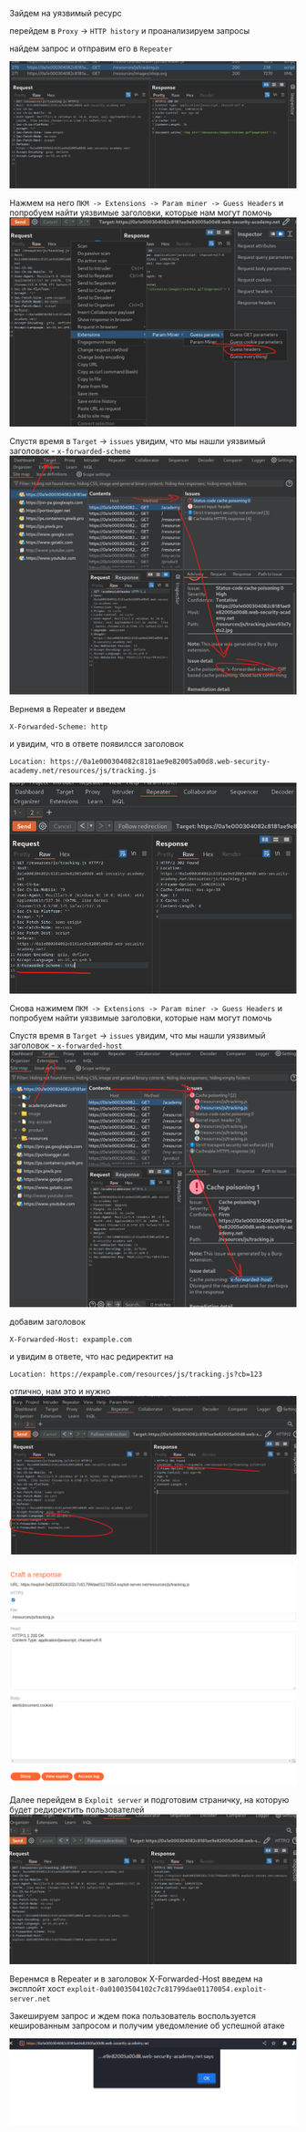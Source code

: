 Зайдем на уязвимый ресурс 

перейдем в `Proxy` -> `HTTP history` и проанализируем запросы

найдем запрос и отправим его в `Repeater`

![img](https://github.com/adyatlove/PortSwiggerAcademy/blob/main/23.%20Web%20cache%20poisoning/3.%20Web%20cache%20poisoning%20with%20multiple%20headers/pics%20for%20walkthrough/1.png)

Нажмем на него `ПКМ -> Extensions -> Param miner -> Guess Headers` и попробуем найти уязвимые заголовки, которые нам могут помочь
![img](https://github.com/adyatlove/PortSwiggerAcademy/blob/main/23.%20Web%20cache%20poisoning/3.%20Web%20cache%20poisoning%20with%20multiple%20headers/pics%20for%20walkthrough/2.png)

Спустя время в `Target` -> `issues` увидим, что мы нашли уязвимый заголовок - `x-forwarded-scheme`
![img](https://github.com/adyatlove/PortSwiggerAcademy/blob/main/23.%20Web%20cache%20poisoning/3.%20Web%20cache%20poisoning%20with%20multiple%20headers/pics%20for%20walkthrough/3.png)

Вернемя в Repeater и введем
```
X-Forwarded-Scheme: http
```
и увидим, что в ответе появилсся заголовок 
```
Location: https://0a1e000304082c8181ae9e82005a00d8.web-security-academy.net/resources/js/tracking.js
```
![img](https://github.com/adyatlove/PortSwiggerAcademy/blob/main/23.%20Web%20cache%20poisoning/3.%20Web%20cache%20poisoning%20with%20multiple%20headers/pics%20for%20walkthrough/4.png)

Снова нажимем `ПКМ -> Extensions -> Param miner -> Guess Headers` и попробуем найти уязвимые заголовки, которые нам могут помочь

Спустя время в `Target` -> `issues` увидим, что мы нашли уязвимый заголовок - `x-forwarded-host`
![img](https://github.com/adyatlove/PortSwiggerAcademy/blob/main/23.%20Web%20cache%20poisoning/3.%20Web%20cache%20poisoning%20with%20multiple%20headers/pics%20for%20walkthrough/5.png)

добавим заголовок 
```
X-Forwarded-Host: expample.com
```
и увидим в ответе, что нас редиректит на 
```
Location: https://expample.com/resources/js/tracking.js?cb=123
```
отлично, нам это и нужно
![img](https://github.com/adyatlove/PortSwiggerAcademy/blob/main/23.%20Web%20cache%20poisoning/3.%20Web%20cache%20poisoning%20with%20multiple%20headers/pics%20for%20walkthrough/6.png)

![img](https://github.com/adyatlove/PortSwiggerAcademy/blob/main/23.%20Web%20cache%20poisoning/3.%20Web%20cache%20poisoning%20with%20multiple%20headers/pics%20for%20walkthrough/7.png)

Далее перейдем в `Exploit server` и подготовим страничку, на которую будет редиректить пользователей
![img](https://github.com/adyatlove/PortSwiggerAcademy/blob/main/23.%20Web%20cache%20poisoning/3.%20Web%20cache%20poisoning%20with%20multiple%20headers/pics%20for%20walkthrough/8.png)

Веренмся в Repeater и в заголовок X-Forwarded-Host введем на эксплойт хост `exploit-0a01003504102c7c81799dae01170054.exploit-server.net`

Закешируем запрос и ждем пока пользователь воспользуется кешированным запросом и получим уведомление об успешной атаке

![img](https://github.com/adyatlove/PortSwiggerAcademy/blob/main/23.%20Web%20cache%20poisoning/3.%20Web%20cache%20poisoning%20with%20multiple%20headers/pics%20for%20walkthrough/9.png)
